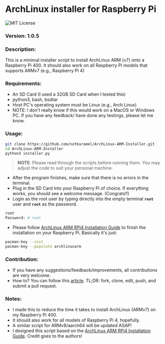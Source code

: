 # ArchLinux installer for Raspberry Pi
![MIT License](https://img.shields.io/github/license/notkaramel/ArchLinux-ARM-Installer)
### Version: 1.0.5
### Description:
This is a minimal installer script to install ArchLinux ARM (v7) onto a Raspberry Pi 400. It should also work on all Raspberry Pi models that supports ARMv7 (e.g., Raspberry Pi 4)

### Requirements:
- An SD Card (I used a 32GB SD Card when I tested this)
- python3, bash, bsdtar
- Host PC's operating system must be Linux (e.g., Arch Linux)
- NOTE: I don't really know if this would work on a MacOS or Windows PC. If you have any feedback/ have done any testings, please let me know.

### Usage:
```bash
git clone https://github.com/notkaramel/ArchLinux-ARM-Installer.git
cd ArchLinux-ARM-Installer
python3 installer.py
```
> **NOTE**: Please read through the scripts before running them. You may adjust the code to suit your personal machine. 

- After the program finishes, make sure that there is no errors in the terminal.
- Plug in the SD Card into your Raspberry Pi of choice. If everything works, you should see a welcome message. (Congrats!!)
- Login as the root user by typing directly into the empty terminal **```root```** user and **```root```** as the password.
```bash
root
Password: # root
```
- Please follow [ArchLinux ARM RPi4 Installation Guide](https://archlinuxarm.org/platforms/armv8/broadcom/raspberry-pi-4) to finish the installation on your Raspberry Pi. Basically it's just:
```bash
pacman-key --init
pacman-key --populate archlinuxarm
```
### Contribution:
- If you have any suggestions/feedback/improvements, all contributions are very welcome.
- How to? You can follow this [article](https://gist.github.com/MarcDiethelm/7303312). TL;DR: fork, clone, edit, push, and submit a pull request.

### Notes:
- I made this to reduce the time it takes to install ArchLinux (ARMv7) on my Raspberry Pi 400.
- It should also work for all models of Raspberry Pi 4, hopefully.
- A similar script for ARMv8/aarch64 will be updated ASAP!
- I designed this script based on the [ArchLinux ARM RPi4 Installation Guide](https://archlinuxarm.org/platforms/armv8/broadcom/raspberry-pi-4). Credit goes to the authors!
